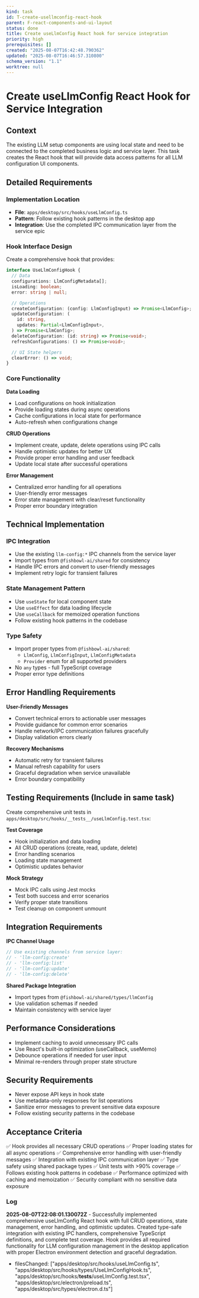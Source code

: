 ```yaml
---
kind: task
id: T-create-usellmconfig-react-hook
parent: F-react-components-and-ui-layout
status: done
title: Create useLlmConfig React hook for service integration
priority: high
prerequisites: []
created: "2025-08-07T16:42:48.790362"
updated: "2025-08-07T16:46:57.310800"
schema_version: "1.1"
worktree: null
---
```


# Create useLlmConfig React Hook for Service Integration

## Context

The existing LLM setup components are using local state and need to be connected to the completed business logic and service layer. This task creates the React hook that will provide data access patterns for all LLM configuration UI components.

## Detailed Requirements

### Implementation Location

- **File**: `apps/desktop/src/hooks/useLlmConfig.ts`
- **Pattern**: Follow existing hook patterns in the desktop app
- **Integration**: Use the completed IPC communication layer from the service epic

### Hook Interface Design

Create a comprehensive hook that provides:

```typescript
interface UseLlmConfigHook {
  // Data
  configurations: LlmConfigMetadata[];
  isLoading: boolean;
  error: string | null;

  // Operations
  createConfiguration: (config: LlmConfigInput) => Promise<LlmConfig>;
  updateConfiguration: (
    id: string,
    updates: Partial<LlmConfigInput>,
  ) => Promise<LlmConfig>;
  deleteConfiguration: (id: string) => Promise<void>;
  refreshConfigurations: () => Promise<void>;

  // UI State helpers
  clearError: () => void;
}
```

### Core Functionality

**Data Loading**

- Load configurations on hook initialization
- Provide loading states during async operations
- Cache configurations in local state for performance
- Auto-refresh when configurations change

**CRUD Operations**

- Implement create, update, delete operations using IPC calls
- Handle optimistic updates for better UX
- Provide proper error handling and user feedback
- Update local state after successful operations

**Error Management**

- Centralized error handling for all operations
- User-friendly error messages
- Error state management with clear/reset functionality
- Proper error boundary integration

## Technical Implementation

### IPC Integration

- Use the existing `llm-config:*` IPC channels from the service layer
- Import types from `@fishbowl-ai/shared` for consistency
- Handle IPC errors and convert to user-friendly messages
- Implement retry logic for transient failures

### State Management Pattern

- Use `useState` for local component state
- Use `useEffect` for data loading lifecycle
- Use `useCallback` for memoized operation functions
- Follow existing hook patterns in the codebase

### Type Safety

- Import proper types from `@fishbowl-ai/shared`:
  - `LlmConfig`, `LlmConfigInput`, `LlmConfigMetadata`
  - `Provider` enum for all supported providers
- No `any` types - full TypeScript coverage
- Proper error type definitions

## Error Handling Requirements

**User-Friendly Messages**

- Convert technical errors to actionable user messages
- Provide guidance for common error scenarios
- Handle network/IPC communication failures gracefully
- Display validation errors clearly

**Recovery Mechanisms**

- Automatic retry for transient failures
- Manual refresh capability for users
- Graceful degradation when service unavailable
- Error boundary compatibility

## Testing Requirements (Include in same task)

Create comprehensive unit tests in `apps/desktop/src/hooks/__tests__/useLlmConfig.test.tsx`:

**Test Coverage**

- Hook initialization and data loading
- All CRUD operations (create, read, update, delete)
- Error handling scenarios
- Loading state management
- Optimistic updates behavior

**Mock Strategy**

- Mock IPC calls using Jest mocks
- Test both success and error scenarios
- Verify proper state transitions
- Test cleanup on component unmount

## Integration Requirements

**IPC Channel Usage**

```typescript
// Use existing channels from service layer:
// - 'llm-config:create'
// - 'llm-config:list'
// - 'llm-config:update'
// - 'llm-config:delete'
```

**Shared Package Integration**

- Import types from `@fishbowl-ai/shared/types/llmConfig`
- Use validation schemas if needed
- Maintain consistency with service layer

## Performance Considerations

- Implement caching to avoid unnecessary IPC calls
- Use React's built-in optimization (useCallback, useMemo)
- Debounce operations if needed for user input
- Minimal re-renders through proper state structure

## Security Requirements

- Never expose API keys in hook state
- Use metadata-only responses for list operations
- Sanitize error messages to prevent sensitive data exposure
- Follow existing security patterns in the codebase

## Acceptance Criteria

✅ Hook provides all necessary CRUD operations
✅ Proper loading states for all async operations
✅ Comprehensive error handling with user-friendly messages
✅ Integration with existing IPC communication layer
✅ Type safety using shared package types
✅ Unit tests with >90% coverage
✅ Follows existing hook patterns in codebase
✅ Performance optimized with caching and memoization
✅ Security compliant with no sensitive data exposure

### Log

**2025-08-07T22:08:01.130072Z** - Successfully implemented comprehensive useLlmConfig React hook with full CRUD operations, state management, error handling, and optimistic updates. Created type-safe integration with existing IPC handlers, comprehensive TypeScript definitions, and complete test coverage. Hook provides all required functionality for LLM configuration management in the desktop application with proper Electron environment detection and graceful degradation.

- filesChanged: ["apps/desktop/src/hooks/useLlmConfig.ts", "apps/desktop/src/hooks/types/UseLlmConfigHook.ts", "apps/desktop/src/hooks/__tests__/useLlmConfig.test.tsx", "apps/desktop/src/electron/preload.ts", "apps/desktop/src/types/electron.d.ts"]
